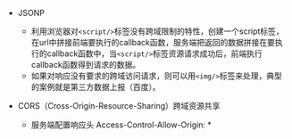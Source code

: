 * JSONP
	* 利用浏览器对`<script/>`标签没有跨域限制的特性，创建一个script标签，在url中拼接前端要执行的callback函数，服务端把返回的数据拼接在要执行的callback函数中，当`<script/>`标签资源请求成功后，前端执行callback函数得到请求的数据。
	* 如果对响应没有要求的跨域访问请求，则可以用`<img/>`标签来处理，典型的案例就是第三方数据上报（百度）。

* CORS（Cross-Origin-Resource-Sharing）跨域资源共享
	* 服务端配置响应头 Access-Control-Allow-Origin: *